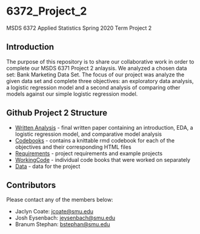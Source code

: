 # 6372_Project_2
MSDS 6372 Applied Statistics Spring 2020 Term Project 2

## Introduction
The purpose of this repository is to share our collaborative work in order to complete our MSDS 6371 Project 2 anlaysis. We analyzed a chosen data set: Bank Marketing Data Set. The focus of our project was analyze the given data set and complete three objectives: an exploratory data analysis, a logistic regression model and a second analysis of comparing other models against our simple logistic regression model.

## Github Project 2 Structure
* [Written Analysis] - final written paper containing an introduction, EDA, a logistic regression model, and comparative model analysis
* [Codebooks] - contains a knittable rmd codebook for each of the objectives and their corresponding HTML files
* [Requirements] - project requirements and example projects
* [WorkingCode] - individual code books that were worked on separately
* [Data] - data for the project

## Contributors
Please contact any of the members below: 
 - Jaclyn Coate: jcoate@smu.edu
 - Josh Eysenbach: jeysenbach@smu.edu
 - Branum Stephan: bstephan@smu.edu

 [Written Analysis]: <https://github.com/JaclynCoate/6372_Project_2/tree/master/WrittenAnalysis>
 [CodeBooks]: <https://github.com/JaclynCoate/6372_Project_1/tree/master/Codebooks>
 [Requirements]: <https://github.com/JaclynCoate/6372_Project_2/tree/master/Requirements>
 [WorkingCode]: <https://github.com/JaclynCoate/6372_Project_2/tree/master/WorkingCode>         
 [Data]: <https://github.com/JaclynCoate/6372_Project_2/tree/master/Data>   
